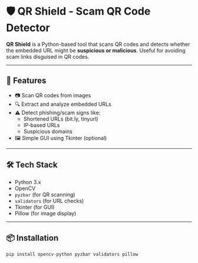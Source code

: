 # 🛡️ QR Shield - Scam QR Code Detector

**QR Shield** is a Python-based tool that scans QR codes and detects whether the embedded URL might be **suspicious or malicious**. Useful for avoiding scam links disguised in QR codes.

---

## 🚀 Features

- 📷 Scan QR codes from images
- 🔍 Extract and analyze embedded URLs
- ⚠️ Detect phishing/scam signs like:
  - Shortened URLs (bit.ly, tinyurl)
  - IP-based URLs
  - Suspicious domains
- 🖼️ Simple GUI using Tkinter (optional)

---

## 🛠️ Tech Stack

- Python 3.x
- OpenCV
- `pyzbar` (for QR scanning)
- `validators` (for URL checks)
- Tkinter (for GUI)
- Pillow (for image display)

---

## 📦 Installation

```bash
pip install opencv-python pyzbar validators pillow
